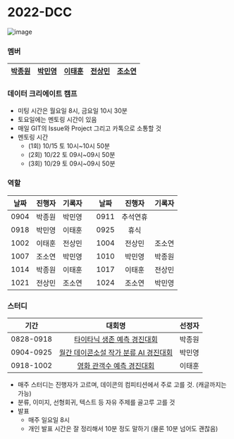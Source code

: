 # 2022-DCC
![image](https://user-images.githubusercontent.com/45033215/193849184-c35fe0f9-c1bd-41ec-8418-c697fa5a42b6.png)

### 멤버
|[박종원](https://github.com/qwqw82000)|[박민영](https://github.com/jellimin)|[이태훈](https://github.com/git-ThLee)|[전상민](https://github.com/sangmandu)|[조소연](https://github.com/soyeoncho00)|
|:---:|:---:|:---:|:---:|:---:|

### 데이터 크리에이트 캠프
- 미팅 시간은 월요일 8시, 금요일 10시 30분
- 토요일에는 멘토링 시간이 있음
- 매일 GIT의 Issue와 Project 그리고 카톡으로 소통할 것
- 멘토링 시간
  - (1회) 10/15 토 10시~10시 50분
  - (2회) 10/22 토 09시~09시 50분
  - (3회) 10/29 토 09시~09시 50분

### 역할
|날짜|진행자|기록자||날짜|진행자|기록자|
|:---:|:---:|:---:|:-:|:---:|:---:|:---:|
|0904|박종원|박민영||0911|추석연휴||
|0918|박민영|이태훈||0925|휴식||
|1002|이태훈|전상민||1004|전상민|조소연|
|1007|조소연|박민영||1010|박민영|박종원|
|1014|박종원|이태훈||1017|이태훈|전상민|
|1021|전상민|조소연||1024|조소연|박민영|


### 스터디
|기간|대회명|선정자|
|:---:|:------------:|:---:|
|0828-0918|[타이타닉 생존 예측 경진대회](https://dacon.io/competitions/open/235539/overview/description)|박종원|
|0904-0925|[월간 데이콘소설 작가 분류 AI 경진대회](https://dacon.io/competitions/official/235670/overview/description)|박민영|
|0918-1002|[영화 관객수 예측 경진대회](https://dacon.io/competitions/open/235536/overview/description)|이태훈|

- 매주 스터디는 진행자가 고르며, 데이콘의 컴피티션에서 주로 고를 것. (캐글까지는 가능)
- 분류, 이미지, 선형회귀, 텍스트 등 자유 주제를 골고루 고를 것
- 발표
  - 매주 일요일 8시
  - 개인 발표 시간은 잘 정리해서 10분 정도 말하기 (물론 10분 넘어도 괜찮음)

